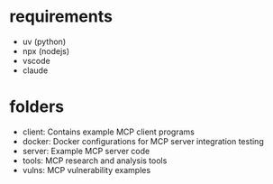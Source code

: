 # requirements
 - uv (python) 
 - npx (nodejs)
 - vscode
 - claude

# folders
 - client: Contains example MCP client programs
 - docker: Docker configurations for MCP server integration testing
 - server: Example MCP server code
 - tools: MCP research and analysis tools
 - vulns: MCP vulnerability examples